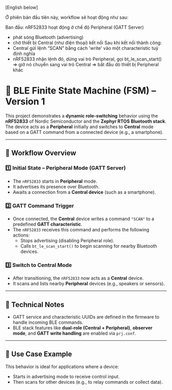 [English below]

Ở phiên bản đầu tiên này, workflow sẽ hoạt động như sau:

Ban đầu: nRF52833 hoạt động ở chế độ Peripheral (GATT Server)
- phát sóng Bluetooth (advertising)
- chờ thiết bị Central (như điện thoại) kết nối
Sau khi kết nối thành công:
- Central gửi lệnh “SCAN” bằng cách 'write' vào một characteristic tuỳ định nghĩa
- nRF52833 nhận lệnh đó, dừng vai trò Peripheral, gọi bt_le_scan_start()
	=> giờ nó chuyển sang vai trò Central
	=> bắt đầu dò thiết bị Peripheral khác
	
# 🔄 BLE Finite State Machine (FSM) – Version 1

This project demonstrates a **dynamic role-switching** behavior using the **nRF52833** of Nordic Semiconductor and the **Zephyr RTOS Bluetooth stack**. The device acts as a **Peripheral** initially and switches to **Central** mode based on a GATT command from a connected device (e.g., a smartphone).

---

## 📡 Workflow Overview

### 1️⃣ Initial State – Peripheral Mode (GATT Server)
- The `nRF52833` starts in **Peripheral** mode.
- It advertises its presence over Bluetooth.
- Awaits a connection from a **Central device** (such as a smartphone).

### 2️⃣ GATT Command Trigger
- Once connected, the **Central** device writes a command `"SCAN"` to a predefined **GATT characteristic**.
- The `nRF52833` receives this command and performs the following actions:
  - Stops advertising (disabling Peripheral role).
  - Calls `bt_le_scan_start()` to begin scanning for nearby Bluetooth devices.

### 3️⃣ Switch to Central Mode
- After transitioning, the `nRF52833` now acts as a **Central** device.
- It scans and lists nearby **Peripheral** devices (e.g., speakers or sensors).

---

## 🔧 Technical Notes
- GATT service and characteristic UUIDs are defined in the firmware to handle incoming BLE commands.
- BLE stack features like **dual-role (Central + Peripheral)**, **observer mode**, and **GATT write handling** are enabled via `prj.conf`.

---

## 📱 Use Case Example
This behavior is ideal for applications where a device:
- Starts in advertising mode to receive control input.
- Then scans for other devices (e.g., to relay commands or collect data).

